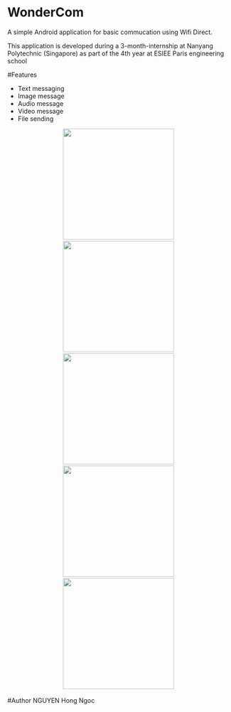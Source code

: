 WonderCom
=========

A simple Android application for basic commucation using Wifi Direct.

This application is developed during a 3-month-internship at Nanyang Polytechnic (Singapore) as part of the 4th year at ESIEE Paris engineering school

#Features
* Text messaging
* Image message
* Audio message
* Video message
* File sending

<p align="center">
<img src="https://raw.githubusercontent.com/rubeus90/WonderCom/master/Screenshots/Screen3.png" width="250" />&nbsp;
<img src="https://raw.githubusercontent.com/rubeus90/WonderCom/master/Screenshots/Screen1.png" width="250" />&nbsp;
<img src="https://raw.githubusercontent.com/rubeus90/WonderCom/master/Screenshots/Screen2.png" width="250" />&nbsp;
<img src="https://raw.githubusercontent.com/rubeus90/WonderCom/master/Screenshots/Screen4.png" width="250" />&nbsp;
<img src="https://raw.githubusercontent.com/rubeus90/WonderCom/master/Screenshots/Screen5.png" width="250" />&nbsp;

</p>

#Author
NGUYEN Hong Ngoc
